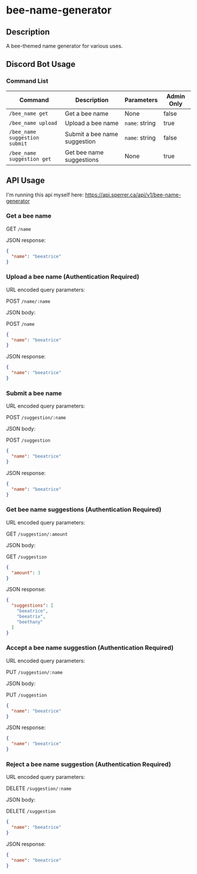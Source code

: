 # bee-name-generator

## Description

A bee-themed name generator for various uses.

## Discord Bot Usage

### Command List

| Command | Description | Parameters | Admin Only |
| --- | --- | --- | --- |
| `/bee_name get` | Get a bee name | None | false |
| `/bee_name upload` | Upload a bee name | `name`: string | true |
| `/bee_name suggestion submit` | Submit a bee name suggestion | `name`: string | false |
| `/bee_name suggestion get` | Get bee name suggestions | None | true |

## API Usage

I'm running this api myself here: <https://api.sperrer.ca/api/v1/bee-name-generator>

### Get a bee name

GET `/name`

JSON response:

```json
{
  "name": "beeatrice"
}
```

### Upload a bee name (Authentication Required)

URL encoded query parameters:

POST `/name/:name`

JSON body:

POST `/name`
  
  ```json
  {
    "name": "beeatrice"
  }
  ```

JSON response:

```json
{
  "name": "beeatrice"
}
```

### Submit a bee name

URL encoded query parameters:

POST `/suggestion/:name`

JSON body:

POST `/suggestion`
  
  ```json
  {
    "name": "beeatrice"
  }
  ```

JSON response:
  
  ```json
  {
    "name": "beeatrice"
  }
  ```

### Get bee name suggestions (Authentication Required)

URL encoded query parameters:

GET `/suggestion/:amount`

JSON body:

GET `/suggestion`
  
  ```json
  {
    "amount": 3
  }
  ```

JSON response:

```json
{
  "suggestions": [
    "beeatrice",
    "beeatrix",
    "beethany"
  ]
}
```

### Accept a bee name suggestion (Authentication Required)

URL encoded query parameters:

PUT `/suggestion/:name`

JSON body:

PUT `/suggestion`
  
  ```json
  {
    "name": "beeatrice"
  }
  ```

JSON response:
  
  ```json
  {
    "name": "beeatrice"
  }
  ```

### Reject a bee name suggestion (Authentication Required)

URL encoded query parameters:

DELETE `/suggestion/:name`

JSON body:

DELETE `/suggestion`
  
  ```json
  {
    "name": "beeatrice"
  }
  ```

JSON response:
  
  ```json
  {
    "name": "beeatrice"
  }
  ```
